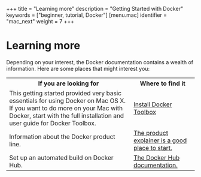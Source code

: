 +++
title = "Learning more"
description = "Getting Started with Docker"
keywords = ["beginner, tutorial, Docker"]
[menu.mac]
identifier = "mac_next"
weight = 7
+++

# Learning more

Depending on your interest, the Docker documentation contains a wealth of information.  Here are some places that might interest you:

<style type="text/css">
</style>
<table class="tutorial">
  <tr>
    <th class="tg-031e">If you are looking for</th>
    <th class="tg-031e">Where to find it</th>
  </tr>
  <tr>
    <td class="tg-031e">This getting started provided very basic essentials for using Docker on Mac OS X. If you want to do more on your Mac with Docker, start with the full installation and user guide for Docker Toolbox.</td>
    <td class="tg-031e"><a href="https://docs.docker.com/installation/mac/">Install Docker Toolbox</a></td>
  </tr>
  <tr>
    <td class="tg-031e">Information about the Docker product line.</td>
    <td class="tg-031e"><a href="http:/www.docker.com/products">The product explainer is a good place to start.</a></td>
  </tr>

  <tr>
    <td class="tg-031e">Set up an automated build on Docker Hub.</td>
    <td class="tg-031e"><a href="https://docs.docker.com/docker-hub/">The Docker Hub documentation.</a></td>
  </tr>
</table>


	

&nbsp;